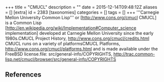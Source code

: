 +++
title = "CMUCL"
description = ""
date = 2015-12-14T09:48:12Z
aliases = []
[extra]
id = 2383
[taxonomies]
categories = []
tags = []
+++
'''Carnegie Mellon University Common Lisp''' or [http://www.cons.org/cmucl CMUCL] is a Common Lisp [http://en.wikipedia.org/wiki/Implementation#Computer_science implementation] developed at Carnegie Mellon University since the early 1980s.<ref>CMUCL Project History, http://www.cons.org/cmucl/credits.html</ref> CMUCL runs on a variety of platforms<ref>CMUCL Platforms, http://www.cons.org/cmucl/platforms.html</ref> and is made available under the FreeBSD license.<ref>file: src/general-info/COPYRIGHTS, http://trac.common-lisp.net/cmucl/browser/src/general-info/COPYRIGHTS</ref>

## References